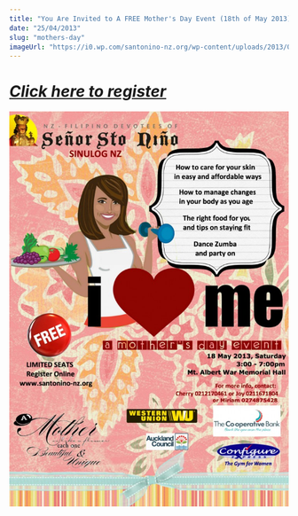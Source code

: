 ```yaml
---
title: "You Are Invited to A FREE Mother's Day Event (18th of May 2013)"
date: "25/04/2013"
slug: "mothers-day"
imageUrl: "https://i0.wp.com/santonino-nz.org/wp-content/uploads/2013/04/mothersday2013_A41-724x1024.jpg?resize=724%2C1024"
---
```


_**[Click here to register](http://bit.ly/10Brobk "Mother's Day Registeration")**_
==================================================================================

[![mothersday2013_A4(1)](assets\images\mothersday2013_A41-724x1024.jpg)](https://i0.wp.com/santonino-nz.org/wp-content/uploads/2013/04/mothersday2013_A41.jpg)